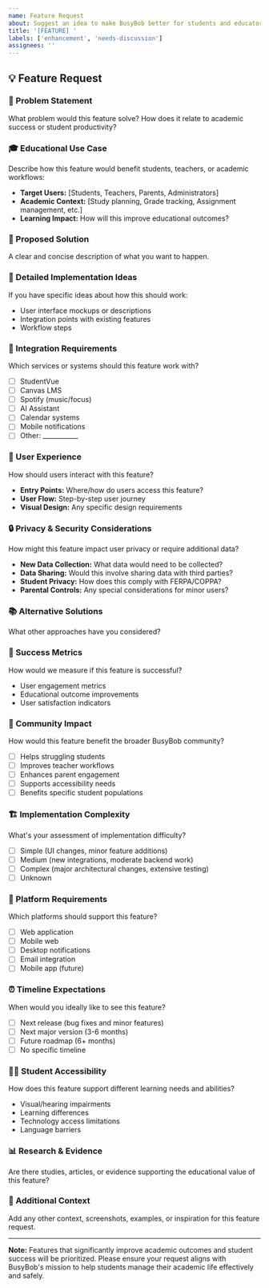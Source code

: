 ```yaml
---
name: Feature Request
about: Suggest an idea to make BusyBob better for students and educators
title: '[FEATURE] '
labels: ['enhancement', 'needs-discussion']
assignees: ''
---
```


## 💡 Feature Request

### 🎯 Problem Statement
What problem would this feature solve? How does it relate to academic success or student productivity?

### 🎓 Educational Use Case
Describe how this feature would benefit students, teachers, or academic workflows:
- **Target Users:** [Students, Teachers, Parents, Administrators]
- **Academic Context:** [Study planning, Grade tracking, Assignment management, etc.]
- **Learning Impact:** How will this improve educational outcomes?

### 💭 Proposed Solution
A clear and concise description of what you want to happen.

### 🔧 Detailed Implementation Ideas
If you have specific ideas about how this should work:
- User interface mockups or descriptions
- Integration points with existing features
- Workflow steps

### 🔗 Integration Requirements
Which services or systems should this feature work with?
- [ ] StudentVue
- [ ] Canvas LMS
- [ ] Spotify (music/focus)
- [ ] AI Assistant
- [ ] Calendar systems
- [ ] Mobile notifications
- [ ] Other: ___________

### 🎨 User Experience
How should users interact with this feature?
- **Entry Points:** Where/how do users access this feature?
- **User Flow:** Step-by-step user journey
- **Visual Design:** Any specific design requirements

### 🔒 Privacy & Security Considerations
How might this feature impact user privacy or require additional data?
- **New Data Collection:** What data would need to be collected?
- **Data Sharing:** Would this involve sharing data with third parties?
- **Student Privacy:** How does this comply with FERPA/COPPA?
- **Parental Controls:** Any special considerations for minor users?

### 📚 Alternative Solutions
What other approaches have you considered?

### 🎯 Success Metrics
How would we measure if this feature is successful?
- User engagement metrics
- Educational outcome improvements
- User satisfaction indicators

### 👥 Community Impact
How would this feature benefit the broader BusyBob community?
- [ ] Helps struggling students
- [ ] Improves teacher workflows
- [ ] Enhances parent engagement
- [ ] Supports accessibility needs
- [ ] Benefits specific student populations

### 🏗️ Implementation Complexity
What's your assessment of implementation difficulty?
- [ ] Simple (UI changes, minor feature additions)
- [ ] Medium (new integrations, moderate backend work)
- [ ] Complex (major architectural changes, extensive testing)
- [ ] Unknown

### 📱 Platform Requirements
Which platforms should support this feature?
- [ ] Web application
- [ ] Mobile web
- [ ] Desktop notifications
- [ ] Email integration
- [ ] Mobile app (future)

### ⏰ Timeline Expectations
When would you ideally like to see this feature?
- [ ] Next release (bug fixes and minor features)
- [ ] Next major version (3-6 months)
- [ ] Future roadmap (6+ months)
- [ ] No specific timeline

### 🧑‍🎓 Student Accessibility
How does this feature support different learning needs and abilities?
- Visual/hearing impairments
- Learning differences
- Technology access limitations
- Language barriers

### 📊 Research & Evidence
Are there studies, articles, or evidence supporting the educational value of this feature?

### 💬 Additional Context
Add any other context, screenshots, examples, or inspiration for this feature request.

---

**Note:** Features that significantly improve academic outcomes and student success will be prioritized. Please ensure your request aligns with BusyBob's mission to help students manage their academic life effectively and safely.